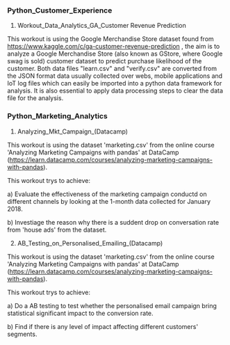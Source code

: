 ### Python_Customer_Experience

1. Workout_Data_Analytics_GA_Customer Revenue Prediction

This workout is using the Google Merchandise Store dataset found from https://www.kaggle.com/c/ga-customer-revenue-prediction , the aim is to analyze a Google Merchandise Store (also known as GStore, where Google swag is sold) customer dataset to predict purchase likelihood of the customer. Both data files "learn.csv" and "verify.csv" are converted from the JSON format data usually collected over webs, mobile applications and IoT log files which can easily be imported into a python data framework for analysis. It is also essential to apply data processing steps to clear the data file for the analysis.

### Python_Marketing_Analytics

1. Analyzing_Mkt_Campaign_(Datacamp)

This workout is using the dataset 'marketing.csv' from the online course 'Analyzing Marketing Campaigns with pandas' at DataCamp (https://learn.datacamp.com/courses/analyzing-marketing-campaigns-with-pandas). 

This workout trys to achieve:

a) Evaluate the effectiveness of the marketing campaign conductd on different channels by looking at the 1-month data collected for January 2018.

b) Investiage the reason why there is a suddent drop on conversation rate from 'house ads' from the dataset.


2. AB_Testing_on_Personalised_Emailing_(Datacamp)

This workout is using the dataset 'marketing.csv' from the online course 'Analyzing Marketing Campaigns with pandas' at DataCamp (https://learn.datacamp.com/courses/analyzing-marketing-campaigns-with-pandas). 

This workout trys to achieve:

a) Do a AB testing to test whether the personalised email campaign bring statistical significant impact to the conversion rate.

b) Find if there is any level of impact affecting different customers' segments.

